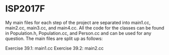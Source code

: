 # ISP2017F

My main files for each step of the project are separated into main1.cc, main2.cc, main3.cc, and main4.cc. All the code for the classes can be found in Population.h, Population.cc, and Person.cc and can be used for any question. The main files are split up as follows:

Exercise 39.1: main1.cc
Exercise 39.2: main2.cc
